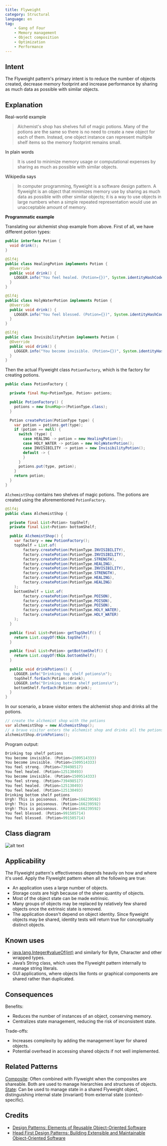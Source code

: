 ```yaml
---
title: Flyweight
category: Structural
language: en
tag:
    - Gang of Four
    - Memory management
    - Object composition
    - Optimization
    - Performance
---
```


## Intent

The Flyweight pattern's primary intent is to reduce the number of objects created, decrease memory footprint and increase performance by sharing as much data as possible with similar objects.

## Explanation

Real-world example

> Alchemist's shop has shelves full of magic potions. Many of the potions are the same so there is no need to create a new object for each of them. Instead, one object instance can represent multiple shelf items so the memory footprint remains small.

In plain words

> It is used to minimize memory usage or computational expenses by sharing as much as possible with similar objects.

Wikipedia says

> In computer programming, flyweight is a software design pattern. A flyweight is an object that minimizes memory use by sharing as much data as possible with other similar objects; it is a way to use objects in large numbers when a simple repeated representation would use an unacceptable amount of memory.

**Programmatic example**

Translating our alchemist shop example from above. First of all, we have different potion types:

```java
public interface Potion {
  void drink();
}

@Slf4j
public class HealingPotion implements Potion {
  @Override
  public void drink() {
    LOGGER.info("You feel healed. (Potion={})", System.identityHashCode(this));
  }
}

@Slf4j
public class HolyWaterPotion implements Potion {
  @Override
  public void drink() {
    LOGGER.info("You feel blessed. (Potion={})", System.identityHashCode(this));
  }
}

@Slf4j
public class InvisibilityPotion implements Potion {
  @Override
  public void drink() {
    LOGGER.info("You become invisible. (Potion={})", System.identityHashCode(this));
  }
}
```

Then the actual Flyweight class `PotionFactory`, which is the factory for creating potions.

```java
public class PotionFactory {

  private final Map<PotionType, Potion> potions;

  public PotionFactory() {
    potions = new EnumMap<>(PotionType.class);
  }

  Potion createPotion(PotionType type) {
    var potion = potions.get(type);
    if (potion == null) {
      switch (type) {
        case HEALING -> potion = new HealingPotion();
        case HOLY_WATER -> potion = new HolyWaterPotion();
        case INVISIBILITY -> potion = new InvisibilityPotion();
        default -> {
        }
      }
      potions.put(type, potion);
    }
    return potion;
  }
}
```

`AlchemistShop` contains two shelves of magic potions. The potions are created using the aforementioned `PotionFactory`.

```java
@Slf4j
public class AlchemistShop {

  private final List<Potion> topShelf;
  private final List<Potion> bottomShelf;

  public AlchemistShop() {
    var factory = new PotionFactory();
    topShelf = List.of(
        factory.createPotion(PotionType.INVISIBILITY),
        factory.createPotion(PotionType.INVISIBILITY),
        factory.createPotion(PotionType.STRENGTH),
        factory.createPotion(PotionType.HEALING),
        factory.createPotion(PotionType.INVISIBILITY),
        factory.createPotion(PotionType.STRENGTH),
        factory.createPotion(PotionType.HEALING),
        factory.createPotion(PotionType.HEALING)
    );
    bottomShelf = List.of(
        factory.createPotion(PotionType.POISON),
        factory.createPotion(PotionType.POISON),
        factory.createPotion(PotionType.POISON),
        factory.createPotion(PotionType.HOLY_WATER),
        factory.createPotion(PotionType.HOLY_WATER)
    );
  }

  public final List<Potion> getTopShelf() {
    return List.copyOf(this.topShelf);
  }

  public final List<Potion> getBottomShelf() {
    return List.copyOf(this.bottomShelf);
  }

  public void drinkPotions() {
    LOGGER.info("Drinking top shelf potions\n");
    topShelf.forEach(Potion::drink);
    LOGGER.info("Drinking bottom shelf potions\n");
    bottomShelf.forEach(Potion::drink);
  }
}
```

In our scenario, a brave visitor enters the alchemist shop and drinks all the potions.

```java
// create the alchemist shop with the potions
var alchemistShop = new AlchemistShop();
// a brave visitor enters the alchemist shop and drinks all the potions
alchemistShop.drinkPotions();
```

Program output:

```java
Drinking top shelf potions 
You become invisible. (Potion=1509514333)
You become invisible. (Potion=1509514333)
You feel strong. (Potion=739498517)
You feel healed. (Potion=125130493)
You become invisible. (Potion=1509514333)
You feel strong. (Potion=739498517)
You feel healed. (Potion=125130493)
You feel healed. (Potion=125130493)
Drinking bottom shelf potions
Urgh! This is poisonous. (Potion=166239592)
Urgh! This is poisonous. (Potion=166239592)
Urgh! This is poisonous. (Potion=166239592)
You feel blessed. (Potion=991505714)
You feel blessed. (Potion=991505714)
```

## Class diagram

![alt text](./etc/flyweight.urm.png "Flyweight pattern class diagram")

## Applicability

The Flyweight pattern's effectiveness depends heavily on how and where it's used. Apply the Flyweight pattern when all the following are true:

* An application uses a large number of objects.
* Storage costs are high because of the sheer quantity of objects.
* Most of the object state can be made extrinsic.
* Many groups of objects may be replaced by relatively few shared objects once the extrinsic state is removed.
* The application doesn't depend on object identity. Since flyweight objects may be shared, identity tests will return true for conceptually distinct objects.

## Known uses

* [java.lang.Integer#valueOf(int)](http://docs.oracle.com/javase/8/docs/api/java/lang/Integer.html#valueOf%28int%29) and similarly for Byte, Character and other wrapped types.
* Java’s String class, which uses the Flyweight pattern internally to manage string literals.
* GUI applications, where objects like fonts or graphical components are shared rather than duplicated.

## Consequences

Benefits:

* Reduces the number of instances of an object, conserving memory.
* Centralizes state management, reducing the risk of inconsistent state.

Trade-offs:

* Increases complexity by adding the management layer for shared objects.
* Potential overhead in accessing shared objects if not well implemented.

## Related Patterns

[Composite](https://java-design-patterns.com/patterns/composite/): Often combined with Flyweight when the composites are shareable. Both are used to manage hierarchies and structures of objects.
[State](https://java-design-patterns.com/patterns/state/): Can be used to manage state in a shared Flyweight object, distinguishing internal state (invariant) from external state (context-specific).

## Credits

* [Design Patterns: Elements of Reusable Object-Oriented Software](https://amzn.to/3w0pvKI)
* [Head First Design Patterns: Building Extensible and Maintainable Object-Oriented Software](https://amzn.to/49NGldq)
